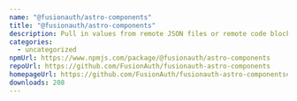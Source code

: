 ```yaml
---
name: "@fusionauth/astro-components"
title: "@fusionauth/astro-components"
description: Pull in values from remote JSON files or remote code blocks at build time.
categories:
  - uncategorized
npmUrl: https://www.npmjs.com/package/@fusionauth/astro-components
repoUrl: https://github.com/FusionAuth/fusionauth-astro-components
homepageUrl: https://github.com/FusionAuth/fusionauth-astro-components#readme
downloads: 208
---
```

